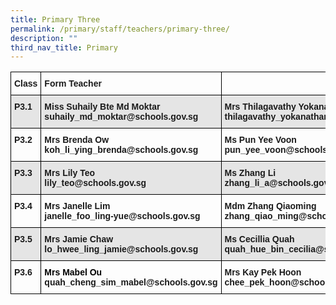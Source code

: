 ```yaml
---
title: Primary Three
permalink: /primary/staff/teachers/primary-three/
description: ""
third_nav_title: Primary
---
```



<style type="text/css">
.tg  {border-collapse:collapse;border-spacing:0;}
.tg td{border-color:black;border-style:solid;border-width:1px;font-family:Arial, sans-serif;font-size:14px;
  overflow:hidden;padding:10px 5px;word-break:normal;}
.tg th{border-color:black;border-style:solid;border-width:1px;font-family:Arial, sans-serif;font-size:14px;
  font-weight:normal;overflow:hidden;padding:10px 5px;word-break:normal;}
.tg .tg-1wig{font-weight:bold;text-align:left;vertical-align:top}
.tg .tg-9678{background-color:#E5E5E5;text-align:left;vertical-align:top}
.tg .tg-yla0{font-weight:bold;text-align:left;vertical-align:middle}
.tg .tg-mdf1{background-color:#E5E5E5;font-weight:bold;text-align:left;vertical-align:top}
.tg .tg-0lax{text-align:left;vertical-align:top}
</style>
<table class="tg">
<thead>
  <tr>
    <th class="tg-1wig">Class</th>
    <th class="tg-1wig">Form Teacher</th>
    <th class="tg-1wig"></th>
    <th class="tg-yla0"></th>
  </tr>
</thead>
<tbody>
  <tr>
    <td class="tg-mdf1">P3.1</td>
    <td class="tg-mdf1">Miss Suhaily Bte Md Moktar<br>suhaily_md_moktar@schools.gov.sg</td>
    <td class="tg-mdf1">Mrs Thilagavathy Yokanathan<br>thilagavathy_yokanathan@schools.gov.sg</td>
    <td class="tg-9678"></td>
  </tr>
  <tr>
    <td class="tg-1wig">P3.2</td>
    <td class="tg-1wig">Mrs Brenda Ow<br>koh_li_ying_brenda@schools.gov.sg</td>
    <td class="tg-1wig"><span style="font-weight:bold">Ms Pun Yee Voon</span><br>pun_yee_voon@schools.gov.sg</td>
    <td class="tg-0lax"></td>
  </tr>
  <tr>
    <td class="tg-mdf1">P3.3</td>
    <td class="tg-mdf1"><span style="font-weight:bold">Mrs Lily Teo</span><br>lily_teo@schools.gov.sg</td>
    <td class="tg-mdf1"><span style="font-weight:bold">Ms Zhang Li</span><br>zhang_li_a@schools.gov.sg</td>
    <td class="tg-9678"></td>
  </tr>
  <tr>
    <td class="tg-1wig">P3.4</td>
    <td class="tg-1wig">Mrs Janelle Lim<br>janelle_foo_ling-yue@schools.gov.sg</td>
    <td class="tg-1wig"><span style="font-weight:bold">Mdm Zhang Qiaoming</span><br>zhang_qiao_ming@schools.gov.sg</td>
    <td class="tg-0lax"></td>
  </tr>
  <tr>
    <td class="tg-mdf1">P3.5</td>
    <td class="tg-mdf1"><span style="font-weight:bold">Mrs Jamie Chaw</span><br>lo_hwee_ling_jamie@schools.gov.sg</td>
    <td class="tg-mdf1"><span style="font-weight:bold">Ms Cecillia Quah</span><br>quah_hue_bin_cecilia@schools.gov.sg</td>
    <td class="tg-mdf1">Ms Koh Pei Loo<br>koh_pei_loo@schools.gov.sg</td>
  </tr>
  <tr>
    <td class="tg-1wig">P3.6</td>
    <td class="tg-1wig"><span style="font-weight:bold;color:#000">Mrs Mabel Ou</span><br>quah_cheng_sim_mabel@schools.gov.sg</td>
    <td class="tg-1wig"><span style="font-weight:bold">Mrs Kay Pek Hoon</span><br>chee_pek_hoon@schools.gov.sg</td>
    <td class="tg-1wig">Mdm Tan Tat Eng<br>tan_tat_eng@moe.edu.sg</td>
  </tr>
</tbody>
</table>